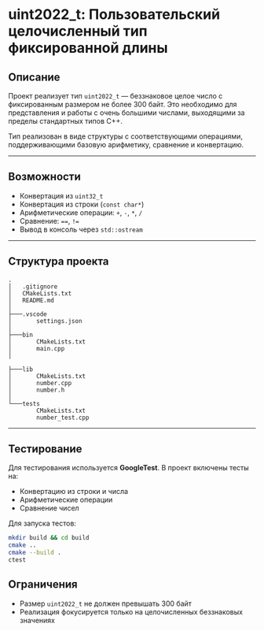 # uint2022_t: Пользовательский целочисленный тип фиксированной длины

## Описание

Проект реализует тип `uint2022_t` — беззнаковое целое число с фиксированным размером не более 300 байт. Это необходимо для представления и работы с очень большими числами, выходящими за пределы стандартных типов C++.

Тип реализован в виде структуры с соответствующими операциями, поддерживающими базовую арифметику, сравнение и конвертацию.

---

##  Возможности

- Конвертация из `uint32_t`
- Конвертация из строки (`const char*`)
- Арифметические операции: `+`, `-`, `*`, `/`
- Сравнение: `==`, `!=`
- Вывод в консоль через `std::ostream`

---

## Структура проекта

```
.
│   .gitignore
│   CMakeLists.txt
│   README.md             
│
├───.vscode
│       settings.json
│
├───bin
│       CMakeLists.txt
│       main.cpp
│

├───lib
│       CMakeLists.txt
│       number.cpp
│       number.h
│
└───tests
        CMakeLists.txt
        number_test.cpp
```

---

##  Тестирование

Для тестирования используется **GoogleTest**. В проект включены тесты на:

- Конвертацию из строки и числа
- Арифметические операции
- Сравнение чисел

Для запуска тестов:

```bash
mkdir build && cd build
cmake ..
cmake --build .
ctest
```

##  Ограничения

- Размер `uint2022_t` не должен превышать 300 байт
- Реализация фокусируется только на целочисленных беззнаковых значениях

